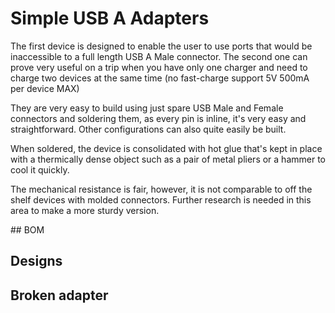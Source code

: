 # Simple USB A Adapters

The first device is designed to enable the user to use ports that would be inaccessible to a full length USB A Male connector.
The second one can prove very useful on a trip when you have only one charger and need to charge two devices at the same time (no fast-charge support 5V 500mA per device MAX)

They are very easy to build using just spare USB Male and Female connectors and soldering them, as every pin is inline, it's very easy and straightforward. Other configurations can also quite easily be built.

When soldered, the device is consolidated with hot glue that's kept in place with a thermically dense object such as a pair of metal pliers or a hammer to cool it quickly.

The mechanical resistance is fair, however, it is not comparable to off the shelf devices with molded connectors. Further research is needed in this area to make a more sturdy version.

## BOM

## Designs

## Broken adapter
